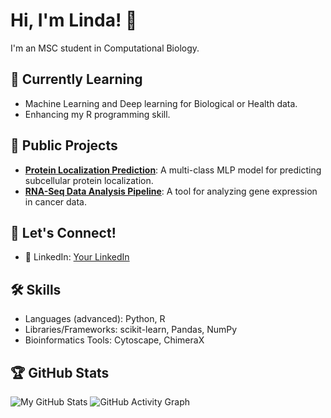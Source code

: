# Hi, I'm Linda! 👋
I'm an MSC student in Computational Biology.

## 🌱 Currently Learning
- Machine Learning and Deep learning for Biological or Health data.
- Enhancing my R programming skill.

## 🚀 Public Projects
- **[Protein Localization Prediction](https://github.com/yourusername/protein-localization)**: A multi-class MLP model for predicting subcellular protein localization.
- **[RNA-Seq Data Analysis Pipeline](https://github.com/yourusername/rna-seq-pipeline)**: A tool for analyzing gene expression in cancer data.

## 💬 Let's Connect!
- 💼 LinkedIn: [Your LinkedIn](https://linkedin.com/in/Lixnda)

## 🛠️ Skills
- Languages (advanced): Python, R
- Libraries/Frameworks: scikit-learn, Pandas, NumPy
- Bioinformatics Tools: Cytoscape, ChimeraX

## 🏆 GitHub Stats
![My GitHub Stats](https://github-readme-stats.vercel.app/api?username=LindaKhodja&show_icons=true)
![GitHub Activity Graph](https://github-readme-activity-graph.cyclic.app/graph?username=LindaKhodja&theme=github)

